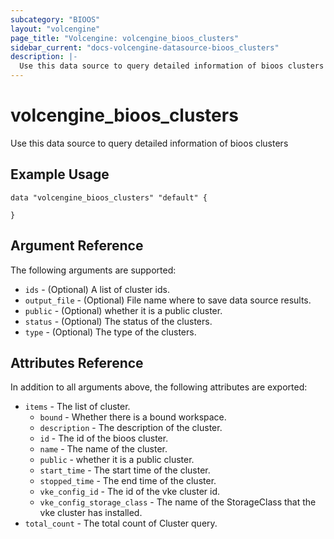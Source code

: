 ```yaml
---
subcategory: "BIOOS"
layout: "volcengine"
page_title: "Volcengine: volcengine_bioos_clusters"
sidebar_current: "docs-volcengine-datasource-bioos_clusters"
description: |-
  Use this data source to query detailed information of bioos clusters
---
```

# volcengine_bioos_clusters
Use this data source to query detailed information of bioos clusters
## Example Usage
```hcl
data "volcengine_bioos_clusters" "default" {

}
```
## Argument Reference
The following arguments are supported:
* `ids` - (Optional) A list of cluster ids.
* `output_file` - (Optional) File name where to save data source results.
* `public` - (Optional) whether it is a public cluster.
* `status` - (Optional) The status of the clusters.
* `type` - (Optional) The type of the clusters.

## Attributes Reference
In addition to all arguments above, the following attributes are exported:
* `items` - The list of cluster.
    * `bound` - Whether there is a bound workspace.
    * `description` - The description of the cluster.
    * `id` - The id of the bioos cluster.
    * `name` - The name of the cluster.
    * `public` - whether it is a public cluster.
    * `start_time` - The start time of the cluster.
    * `stopped_time` - The end time of the cluster.
    * `vke_config_id` - The id of the vke cluster id.
    * `vke_config_storage_class` - The name of the StorageClass that the vke cluster has installed.
* `total_count` - The total count of Cluster query.



